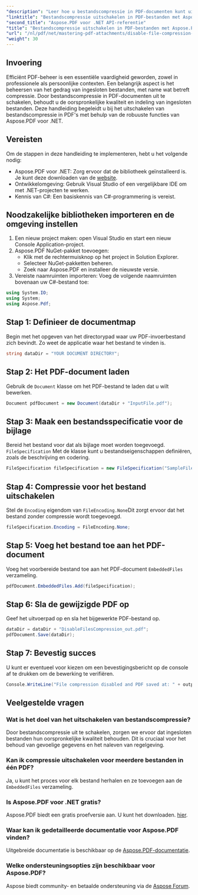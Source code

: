 ```yaml
---
"description": "Leer hoe u bestandscompressie in PDF-documenten kunt uitschakelen met Aspose.PDF voor .NET. Deze gedetailleerde tutorial begeleidt u stapsgewijs door het proces om ingesloten bestanden te garanderen."
"linktitle": "Bestandscompressie uitschakelen in PDF-bestanden met Aspose.PDF voor .NET"
"second_title": "Aspose.PDF voor .NET API-referentie"
"title": "Bestandscompressie uitschakelen in PDF-bestanden met Aspose.PDF voor .NET"
"url": "/nl/pdf/net/mastering-pdf-attachments/disable-file-compression-in-pdf-files/"
"weight": 30
---
```


## Invoering

Efficiënt PDF-beheer is een essentiële vaardigheid geworden, zowel in professionele als persoonlijke contexten. Een belangrijk aspect is het beheersen van het gedrag van ingesloten bestanden, met name wat betreft compressie. Door bestandscompressie in PDF-documenten uit te schakelen, behoudt u de oorspronkelijke kwaliteit en indeling van ingesloten bestanden. Deze handleiding begeleidt u bij het uitschakelen van bestandscompressie in PDF's met behulp van de robuuste functies van Aspose.PDF voor .NET.

## Vereisten

Om de stappen in deze handleiding te implementeren, hebt u het volgende nodig:

- Aspose.PDF voor .NET: Zorg ervoor dat de bibliotheek geïnstalleerd is. Je kunt deze downloaden van de [website](https://releases.aspose.com/pdf/net/).  
- Ontwikkelomgeving: Gebruik Visual Studio of een vergelijkbare IDE om met .NET-projecten te werken.
- Kennis van C#: Een basiskennis van C#-programmering is vereist.

## Noodzakelijke bibliotheken importeren en de omgeving instellen

1. Een nieuw project maken: open Visual Studio en start een nieuw Console Application-project.
2. Aspose.PDF NuGet-pakket toevoegen:
   - Klik met de rechtermuisknop op het project in Solution Explorer.
   - Selecteer NuGet-pakketten beheren.
   - Zoek naar Aspose.PDF en installeer de nieuwste versie.
3. Vereiste naamruimten importeren:
   Voeg de volgende naamruimten bovenaan uw C#-bestand toe:

```csharp
using System.IO;
using System;
using Aspose.Pdf;
```

## Stap 1: Definieer de documentmap

Begin met het opgeven van het directorypad waar uw PDF-invoerbestand zich bevindt. Zo weet de applicatie waar het bestand te vinden is.

```csharp
string dataDir = "YOUR DOCUMENT DIRECTORY";
```

## Stap 2: Het PDF-document laden

Gebruik de `Document` klasse om het PDF-bestand te laden dat u wilt bewerken.

```csharp
Document pdfDocument = new Document(dataDir + "InputFile.pdf");
```

## Stap 3: Maak een bestandsspecificatie voor de bijlage

Bereid het bestand voor dat als bijlage moet worden toegevoegd. `FileSpecification` Met de klasse kunt u bestandseigenschappen definiëren, zoals de beschrijving en codering.

```csharp
FileSpecification fileSpecification = new FileSpecification("SampleFile.txt", "Sample text file");
```

## Stap 4: Compressie voor het bestand uitschakelen

Stel de `Encoding` eigendom van `FileEncoding.None`Dit zorgt ervoor dat het bestand zonder compressie wordt toegevoegd.

```csharp
fileSpecification.Encoding = FileEncoding.None;
```

## Stap 5: Voeg het bestand toe aan het PDF-document

Voeg het voorbereide bestand toe aan het PDF-document `EmbeddedFiles` verzameling.

```csharp
pdfDocument.EmbeddedFiles.Add(fileSpecification);
```

## Stap 6: Sla de gewijzigde PDF op

Geef het uitvoerpad op en sla het bijgewerkte PDF-bestand op.

```csharp
dataDir = dataDir + "DisableFilesCompression_out.pdf";
pdfDocument.Save(dataDir);
```

## Stap 7: Bevestig succes

U kunt er eventueel voor kiezen om een bevestigingsbericht op de console af te drukken om de bewerking te verifiëren.

```csharp
Console.WriteLine("File compression disabled and PDF saved at: " + outputFile);
```

## Veelgestelde vragen

### Wat is het doel van het uitschakelen van bestandscompressie?
Door bestandscompressie uit te schakelen, zorgen we ervoor dat ingesloten bestanden hun oorspronkelijke kwaliteit behouden. Dit is cruciaal voor het behoud van gevoelige gegevens en het naleven van regelgeving.

### Kan ik compressie uitschakelen voor meerdere bestanden in één PDF?
Ja, u kunt het proces voor elk bestand herhalen en ze toevoegen aan de `EmbeddedFiles` verzameling.

### Is Aspose.PDF voor .NET gratis?
Aspose.PDF biedt een gratis proefversie aan. U kunt het downloaden. [hier](https://releases.aspose.com/).

### Waar kan ik gedetailleerde documentatie voor Aspose.PDF vinden?
Uitgebreide documentatie is beschikbaar op de [Aspose.PDF-documentatie](https://reference.aspose.com/pdf/net/).

### Welke ondersteuningsopties zijn beschikbaar voor Aspose.PDF?
Aspose biedt community- en betaalde ondersteuning via de [Aspose Forum](https://forum.aspose.com/c/pdf/10).